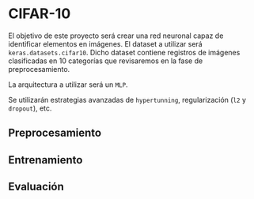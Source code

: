 
# CIFAR-10

El objetivo de este proyecto será crear una red neuronal capaz de identificar elementos en imágenes. El dataset a utilizar será `keras.datasets.cifar10`. Dicho dataset contiene registros de imágenes clasificadas en 10 categorías que revisaremos en la fase de preprocesamiento.

La arquitectura a utilizar será un `MLP`.

Se utilizarán estrategias avanzadas de `hypertunning`, regularización (`l2` y `dropout`), etc.


## Preprocesamiento

## Entrenamiento

## Evaluación

